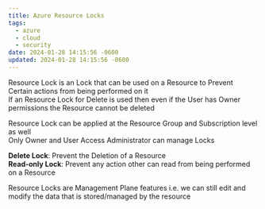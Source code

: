 ```yaml
---
title: Azure Resource Locks
tags:
  - azure
  - cloud
  - security
date: 2024-01-28 14:15:56 -0600
updated: 2024-01-28 14:15:56 -0600
---
```


Resource Lock is an Lock that can be used on a Resource to Prevent Certain actions from being performed on it  
If an Resource Lock for Delete is used then even if the User has Owner permissions the Resource cannot be deleted  

Resource Lock can be applied at the Resource Group and Subscription level as well  
Only Owner and User Access Administrator can manage Locks

**Delete Lock**: Prevent the Deletion of a Resource  
**Read-only Lock**: Prevent any action other can read from being performed on a Resource

Resource Locks are Management Plane features i.e. we can still edit and modify the data that is stored/managed by the resource
